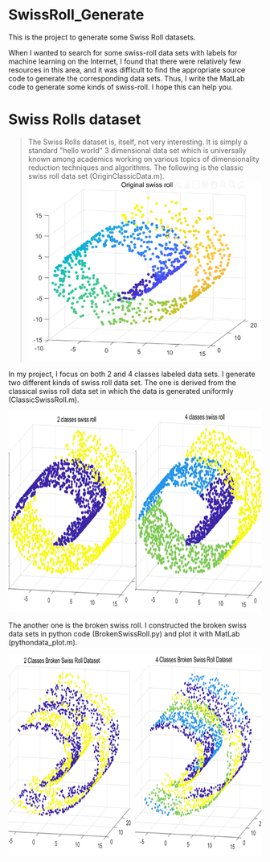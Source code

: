 # SwissRoll_Generate
This is the project to generate some Swiss Roll datasets. </br>

When I wanted to search for some swiss-roll data sets with labels for machine learning on the Internet, I found that there were relatively few resources in this area, and it was difficult to find the appropriate source code to generate the corresponding data sets. Thus, I write the MatLab code to generate some kinds of swiss-roll. I hope this can help you.</br>   

# Swiss Rolls dataset
> The Swiss Rolls dataset is, itself, not very interesting. It is simply a standard "hello world" 3 dimensional data set which is universally known among academics working on various topics of dimensionality reduction techniques and algorithms.
The following is the classic swiss roll data set (OriginClassicData.m). 
![Image text](https://github.com/TT159/SwissRoll_Generate/blob/86cc2cecdcb6f08ebb3f06e487e7a45e80e998b9/img_datasets/OriginSwiss.png)

In my project, I focus on both 2 and 4 classes labeled data sets. I generate two different kinds of swiss roll data set. The one is derived from the classical swiss roll data set in which the data is generated uniformly (ClassicSwissRoll.m). 
<div align=center><img width="600" height="400" src="https://github.com/TT159/SwissRoll_Generate/blob/80e17dc7eb4ca82f419efd797f68fb2a6c34295d/img_datasets/ClassicData.jpg"/></div>  

The another one is the broken swiss roll. I constructed the broken swiss data sets in python code (BrokenSwissRoll.py) and plot it with MatLab (pythondata_plot.m).
<div align=center><img width="600" height="400" src="https://github.com/TT159/SwissRoll_Generate/blob/80e17dc7eb4ca82f419efd797f68fb2a6c34295d/img_datasets/BrokenData.jpg"/></div>  

